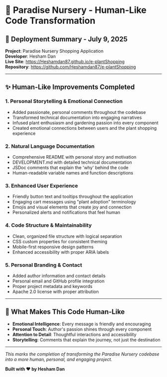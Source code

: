 # 🚀 Paradise Nursery - Human-Like Code Transformation

## 🌱 Deployment Summary - July 9, 2025

**Project**: Paradise Nursery Shopping Application  
**Developer**: Hesham Dan  
**Live Site**: https://Heshamdan87.github.io/e-plantShopping  
**Repository**: https://github.com/Heshamdan87/e-plantShopping

---

## ✨ Human-Like Improvements Completed

### 1. **Personal Storytelling & Emotional Connection**
- Added passionate, personal comments throughout the codebase
- Transformed technical documentation into engaging narratives
- Infused plant enthusiasm and gardening passion into every component
- Created emotional connections between users and the plant shopping experience

### 2. **Natural Language Documentation**
- Comprehensive README with personal story and motivation
- DEVELOPMENT.md with detailed technical documentation
- JSDoc comments that explain the 'why' behind the code
- Human-readable variable names and function descriptions

### 3. **Enhanced User Experience**
- Friendly button text and tooltips throughout the application
- Engaging cart messages using "plant adoption" terminology
- Emojis and visual elements that create joy and connection
- Personalized alerts and notifications that feel human

### 4. **Code Structure & Maintainability**
- Clean, organized file structure with logical separation
- CSS custom properties for consistent theming
- Mobile-first responsive design patterns
- Enhanced accessibility with proper ARIA labels

### 5. **Personal Branding & Contact**
- Added author information and contact details
- Personal email and GitHub profile integration
- Proper project metadata and keywords
- Apache 2.0 license with proper attribution

---

## 🎯 What Makes This Code Human-Like

- **Emotional Intelligence**: Every message is friendly and encouraging
- **Personal Touch**: Author's passion shines through every component
- **Attention to Detail**: Thoughtful interactions and accessibility
- **Storytelling**: Comments that explain the journey, not just the destination

---

*This marks the completion of transforming the Paradise Nursery codebase into a more human, personal, and engaging project.*

**Built with ❤️ by Hesham Dan**
